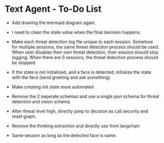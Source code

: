 # Text Agent - To-Do List

- Add drawing the mermaid diagram again.

- I need to clean the state value when the final decision happens.

- Make each threat detection log file unique to each session. Somehow for multiple sessions, the same threat detection process should be used. When user disables their own threat detection, their session should stop logging. When there are 0 sessions, the threat detection process should be stopped.

- If the state is not initialized, and a face is detected, initialize the state with the face (send greeting and ask something).

- Make creating init state more automated

- Remove the 2 seperate schemas and use a single json schema for threat detection and vision schema

- After threat level high, directly jump to decision as call security and reset graph.

- Remove the thinking extraction and directly use from langchain

- Same session as long as the detected face is same.
